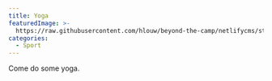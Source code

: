 ```yaml
---
title: Yoga
featuredImage: >-
  https://raw.githubusercontent.com/hlouw/beyond-the-camp/netlifycms/static/img/library_square.jpg
categories:
  - Sport
---
```


Come do some yoga.
